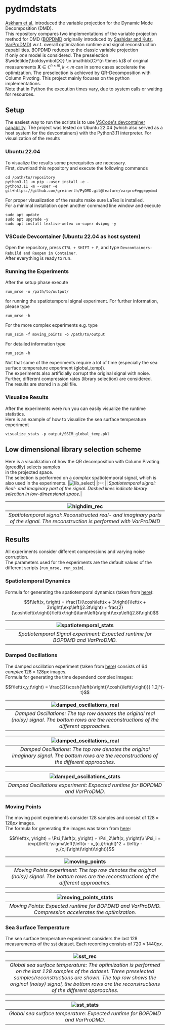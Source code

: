 # pydmdstats
[Askham et al.](https://epubs.siam.org/doi/abs/10.1137/M1124176) introduced the variable projection for the Dynamic Mode Decomposition (DMD).\
This repository compares two implementations of the variable projection method for DMD ([BOPDMD](https://github.com/PyDMD/PyDMD/blob/master/pydmd/bopdmd.py) originally introduced by [Sashidar and Kutz](https://royalsocietypublishing.org/doi/abs/10.1098/rsta.2021.0199), [VarProDMD](https://github.com/greinerth/PyDMD/blob/feature/varpro/pydmd/varprodmd.py)) 
w.r.t. overall optimization runtime and signal reconstruction capabilities.
BOPDMD reduces to the classic variable projection\
if only *one* model is considered. The preselection $\widetilde{\boldsymbol{X}} \in \mathbb{C}^{n \times k}$ of original measurements $\boldsymbol{X} \in \mathbb{C}^{n \times m}, k < m$ can in some cases accelerate the optimization. The preselection is achieved by QR-Decomposition with Column Pivoting. This project mainly focuses on the python implementations.\
Note that in Python the execution times vary, due to system calls or waiting for resources.

## Setup
The easiest way to run the scripts is to use [VSCode's devcontainer capability](https://code.visualstudio.com/docs/devcontainers/containers). The project was tested on Ubuntu 22.04 (which also served as a host system for the devcontainers) with the Python3.11 interpreter. For visualization of the results 
### Ubuntu 22.04
To visualize the results some prerequisites are necessary.\
First, download this repository and execute the following commands 
```
cd /path/to/repository
python3.11 -m pip --user install -e .
python3.11 -m --user -e git+https://github.com/greinerth/PyDMD.git@feature/varpro#egg=pydmd
```
For proper visualization of the results make sure LaTex is installed.\
For a minimal installation open another command line window and execute
```
sudo apt update
sudo apt upgrade -y
sudo apt install texlive-xetex cm-super dvipng -y
```
### VSCode Devcontainer (Ubuntu 22.04 as host system)
Open the repository, press `CTRL + SHIFT + P`, and type `Devcontainers: Rebuild and Reopen in Container`.\
After everything is ready to run.

### Running the Experiments
After the setup phase execute
```
run_mrse -o /path/to/output/
```
for running the spatiotemporal signal experiment.
For further information, please type
```
run_mrse -h
```
For the more complex experiments e.g. type
```
run_ssim -f moving_points -o /path/to/output
```
For detailed information type
```
run_ssim -h
```
Not that some of the experiments require a lot of time (especially the sea surface temperature experiment (global_temp)).\
The experiments also artificially corrupt the original signal with noise. Further, different compression rates (library selection) are considered.\
The results are stored in a .pkl file.

### Visualize Results
After the experiments were run you can easily visualize the runtime statistics.\
Here is an example of how to visualize the sea surface temperature experiment
```
visualize_stats -p output/SSIM_global_temp.pkl
```
## Low dimensional library selection scheme
Here is a visualization of how the QR decomposition with Column Pivoting (greedily) selects samples\
in the projected space.\
The selection is performed on a *complex* spatiotemporal signal, which is also used in the experiments.
|![lib_select](./figures/varprodmd_highdim_library_lowdim.png)|
|:--:|
|*Spatiotemporal signal: Real- and imaginary part of the signal. Dashed lines indicate library selection in low-dimensional space.*|

|![highdim_rec](./figures/varprodmd_highdim_library_lowdim_rec.png)|
|:--:|
|*Spatiotemporal signal: Reconstructed real- and imaginary parts of the signal. The reconstruction is performed with VarProDMD*|

## Results
All experiments consider different compressions and varying noise corruption.\
The parameters used for the experiments are the default values of the different scripts (`run_mrse, run_ssim`).

### Spatiotemporal Dynamics
Formula for generating the spatiotemporal dynamics (taken from [here](https://epubs.siam.org/doi/book/10.1137/1.9781611974508)):
```math
f\left(x, t\right) = \frac{1}{\cosh\left(x + 3\right)}\left(x + 3\right)\exp\left(j2.3t\right) + frac{2}{\cosh\left(x\right)}\left(x\right)\tanh\left(x\right)\exp\left(j2.8t\right)
```
|![spatiotemporal_stats](./figures/highdim_stats.png)|
|:-:|
|*Spatiotemporal Signal experiment: Expected runtime for BOPDMD and VarProDMD.*|

### Damped Oscillations
The damped oscillation experiment (taken from [here](https://github.com/PyDMD/PyDMD/blob/master/tutorials/tutorial2/tutorial-2-adv-dmd.ipynb)) consists of $64$ *complex* $128 \times 128 px$ images.\
Formula for generating the time dependend complex images:
```math
f\left(x,y,t\right) = \frac{2}{\cosh{\left(x\right)}\cosh{\left(y\right)}} 1.2j^{-t}
```

|![damped_oscillations_real](./figures/complex2d_real.png)|
|:-:|
|*Damped Oscillations: The top row denotes the original real (noisy) signal. The bottom rows are the reconstructions of the different approaches.*|

|![damped_oscillations_real](./figures/complex2d_imag.png)|
|:-:|
|*Damped Oscillations: The top row denotes the original imaginary signal. The bottom rows are the reconstructions of the different approaches.*|

|![damped_oscillations_stats](./figures/complex2d_stats.png)|
|:-:|
|*Damped Oscillations experiment: Expected runtime for BOPDMD and VarProDMD.*|

### Moving Points
The moving point experiments consider $128$ samples and consist of $128 \times 128 px$ images.\
The formula for generating the images was taken from [here](https://epubs.siam.org/doi/abs/10.1137/15M1023543):
```math
f\left(x, y\right) = \Psi_1\left(x, y\right) + \Psi_2\left(x, y\right)\\
\Psi_i = \exp{\left(-\sigma\left(\left(x - x_{c,i}\right)^2 + \left(y - y_{c,i}\right)\right)\right)}
```
|![moving_points](./figures/moving_points.png)|
|:-:|
|*Moving Points experiment: The top row denotes the original (noisy) signal. The bottom rows are the reconstructions of the different approaches.*|

|![moving_points_stats](./figures/moving_points_stats.png)|
|:-:|
|*Moving Points: Expected runtime for BOPDMD and VarProDMD. Compression accelerates the optimization.*|

### Sea Surface Temperature
The sea surface temperature experiment considers the last $128$ measurements of the [sst dataset](https://downloads.psl.noaa.gov/Datasets/noaa.oisst.v2.highres/sst.day.mean.ltm.1982-2010.nc).
Each recording consists of $720 \times 1440 px$.

|![sst_rec](./figures/global_temp.png)|
|:-:|
|*Global sea surface temperature: The optimization is performed on the last 128 samples of the dataset. Three preselected samples/reconstructions are shown. The top row shows the original (noisy) signal, the bottom rows are the reconstructions of the different approaches.*|

|![sst_stats](./figures/global_temp_stats.png)|
|:-:|
|*Global sea surface temperature: Expected runtime for BOPDMD and VarProDMD.*|
